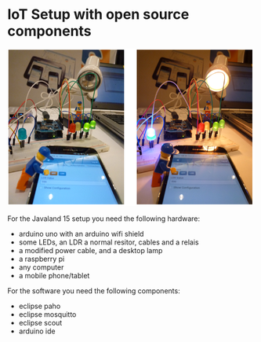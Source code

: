 IoT Setup with open source components
====
![Arduino lamp off](/images/arduino_lamp_off_on.png)

For the Javaland 15 setup you need the following hardware:
* arduino uno with an arduino wifi shield
* some LEDs, an LDR a normal resitor, cables and a relais
* a modified power cable, and a desktop lamp
* a raspberry pi
* any computer
* a mobile phone/tablet

For the software you need the following components:
* eclipse paho
* eclipse mosquitto
* eclipse scout
* arduino ide

